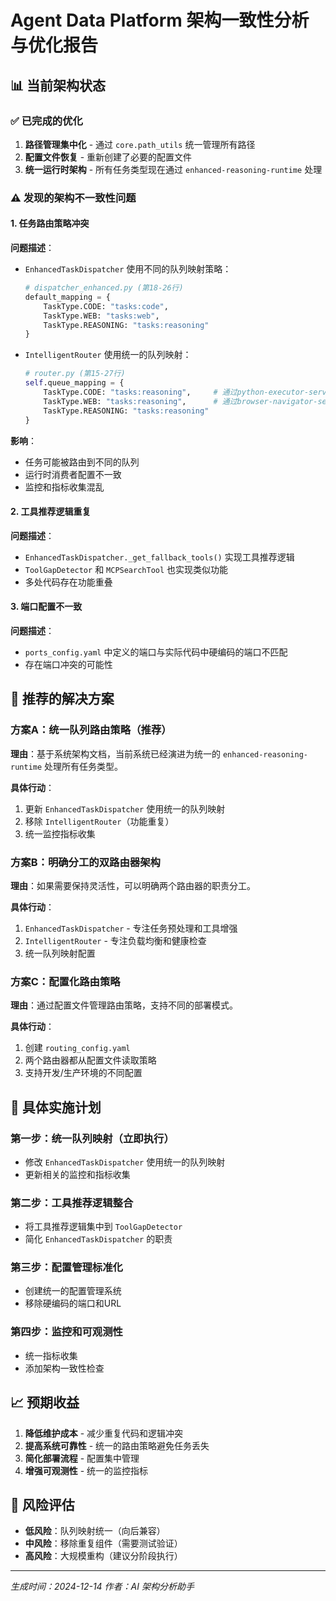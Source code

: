 # Agent Data Platform 架构一致性分析与优化报告

## 📊 当前架构状态

### ✅ 已完成的优化
1. **路径管理集中化** - 通过 `core.path_utils` 统一管理所有路径
2. **配置文件恢复** - 重新创建了必要的配置文件
3. **统一运行时架构** - 所有任务类型现在通过 `enhanced-reasoning-runtime` 处理

### ⚠️ 发现的架构不一致性问题

#### 1. 任务路由策略冲突

**问题描述**：
- `EnhancedTaskDispatcher` 使用不同的队列映射策略：
  ```python
  # dispatcher_enhanced.py (第18-26行)
  default_mapping = {
      TaskType.CODE: "tasks:code",
      TaskType.WEB: "tasks:web", 
      TaskType.REASONING: "tasks:reasoning"
  }
  ```

- `IntelligentRouter` 使用统一的队列映射：
  ```python
  # router.py (第15-27行)
  self.queue_mapping = {
      TaskType.CODE: "tasks:reasoning",     # 通过python-executor-server处理
      TaskType.WEB: "tasks:reasoning",      # 通过browser-navigator-server处理
      TaskType.REASONING: "tasks:reasoning"
  }
  ```

**影响**：
- 任务可能被路由到不同的队列
- 运行时消费者配置不一致
- 监控和指标收集混乱

#### 2. 工具推荐逻辑重复

**问题描述**：
- `EnhancedTaskDispatcher._get_fallback_tools()` 实现工具推荐逻辑
- `ToolGapDetector` 和 `MCPSearchTool` 也实现类似功能
- 多处代码存在功能重叠

#### 3. 端口配置不一致

**问题描述**：
- `ports_config.yaml` 中定义的端口与实际代码中硬编码的端口不匹配
- 存在端口冲突的可能性

## 🔧 推荐的解决方案

### 方案A：统一队列路由策略（推荐）

**理由**：基于系统架构文档，当前系统已经演进为统一的 `enhanced-reasoning-runtime` 处理所有任务类型。

**具体行动**：
1. 更新 `EnhancedTaskDispatcher` 使用统一的队列映射
2. 移除 `IntelligentRouter`（功能重复）
3. 统一监控指标收集

### 方案B：明确分工的双路由器架构

**理由**：如果需要保持灵活性，可以明确两个路由器的职责分工。

**具体行动**：
1. `EnhancedTaskDispatcher` - 专注任务预处理和工具增强
2. `IntelligentRouter` - 专注负载均衡和健康检查
3. 统一队列映射配置

### 方案C：配置化路由策略

**理由**：通过配置文件管理路由策略，支持不同的部署模式。

**具体行动**：
1. 创建 `routing_config.yaml`
2. 两个路由器都从配置文件读取策略
3. 支持开发/生产环境的不同配置

## 🎯 具体实施计划

### 第一步：统一队列映射（立即执行）
- 修改 `EnhancedTaskDispatcher` 使用统一的队列映射
- 更新相关的监控和指标收集

### 第二步：工具推荐逻辑整合
- 将工具推荐逻辑集中到 `ToolGapDetector`
- 简化 `EnhancedTaskDispatcher` 的职责

### 第三步：配置管理标准化
- 创建统一的配置管理系统
- 移除硬编码的端口和URL

### 第四步：监控和可观测性
- 统一指标收集
- 添加架构一致性检查

## 📈 预期收益

1. **降低维护成本** - 减少重复代码和逻辑冲突
2. **提高系统可靠性** - 统一的路由策略避免任务丢失
3. **简化部署流程** - 配置集中管理
4. **增强可观测性** - 统一的监控指标

## 🚨 风险评估

- **低风险**：队列映射统一（向后兼容）
- **中风险**：移除重复组件（需要测试验证）
- **高风险**：大规模重构（建议分阶段执行）

---

*生成时间：2024-12-14*
*作者：AI 架构分析助手*
